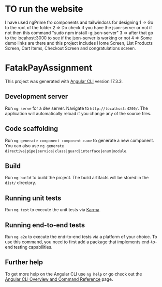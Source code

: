 # TO run the website
I have used ngPrime fro components and tailwindcss for designing
1 => Go to the root of the folder
2 => Do check if you have the json-server or not if not then this command "sudo npm install -g json-server"
3 => after that go to the locahost:3000 to see if the json-server is working or not
4 => Some demo links are there and this project includes Home Screen, List Products Screen, Cart Items, Checkout Screen and congratulations screen.

# FatakPayAssignment

This project was generated with [Angular CLI](https://github.com/angular/angular-cli) version 17.3.3.

## Development server

Run `ng serve` for a dev server. Navigate to `http://localhost:4200/`. The application will automatically reload if you change any of the source files.

## Code scaffolding

Run `ng generate component component-name` to generate a new component. You can also use `ng generate directive|pipe|service|class|guard|interface|enum|module`.

## Build

Run `ng build` to build the project. The build artifacts will be stored in the `dist/` directory.

## Running unit tests

Run `ng test` to execute the unit tests via [Karma](https://karma-runner.github.io).

## Running end-to-end tests

Run `ng e2e` to execute the end-to-end tests via a platform of your choice. To use this command, you need to first add a package that implements end-to-end testing capabilities.

## Further help

To get more help on the Angular CLI use `ng help` or go check out the [Angular CLI Overview and Command Reference](https://angular.io/cli) page.
